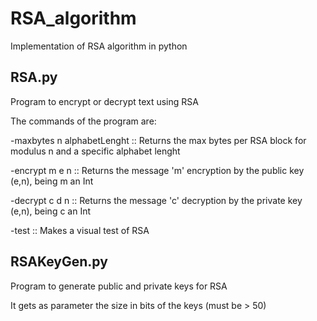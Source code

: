 # RSA_algorithm
Implementation of RSA algorithm in python

## RSA.py
Program to encrypt or decrypt text using RSA

The commands of the program are:

  -maxbytes n alphabetLenght :: Returns the max bytes per RSA block for modulus n and a specific alphabet lenght
  
  -encrypt m e n :: Returns the message 'm' encryption by the public key (e,n), being m an Int
  
  -decrypt c d n :: Returns the message 'c' decryption by the private key (e,n), being c an Int
  
  -test :: Makes a visual test of RSA
  
## RSAKeyGen.py
Program to generate public and private keys for RSA

It gets as parameter the size in bits of the keys (must be > 50)
